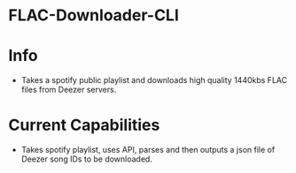 # FLAC-Downloader-CLI

# Info
* Takes a spotify public playlist and downloads high quality 1440kbs FLAC files from Deezer servers.

# Current Capabilities
* Takes spotify playlist, uses API, parses and then outputs a json file of Deezer song IDs to be downloaded.
